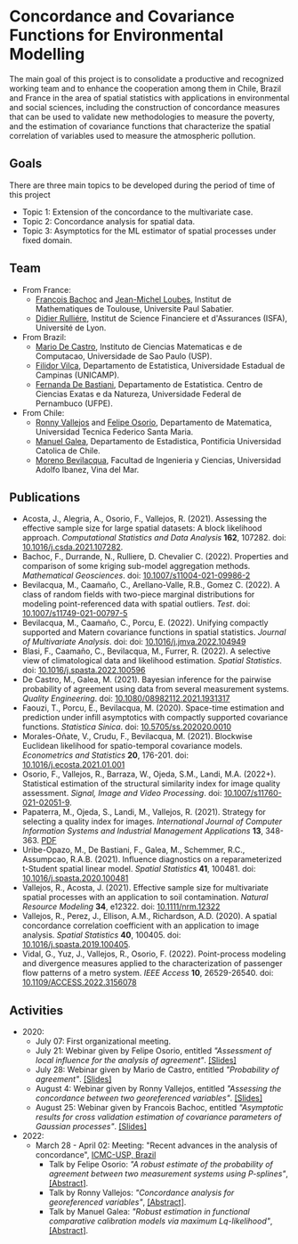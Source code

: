 # Concordance and Covariance Functions for Environmental Modelling

The main goal of this project is to consolidate a productive and recognized working team and to enhance the cooperation among them in Chile, Brazil and France in the area of spatial statistics with applications in environmental and social sciences, including the construction of concordance measures that can be used to validate new methodologies to measure the poverty, and the estimation of covariance functions that characterize the spatial correlation of variables used to measure the atmospheric pollution.

## Goals

There are three main topics to be developed during the period of time of this project
* Topic 1: Extension of the concordance to the multivariate case.
* Topic 2: Concordance analysis for spatial data.
* Topic 3: Asymptotics for the ML estimator of spatial processes under fixed domain.

## Team

* From France:
  - [Francois Bachoc](https://www.math.univ-toulouse.fr/~fbachoc/) and [Jean-Michel Loubes](https://perso.math.univ-toulouse.fr/loubes/), Institut de Mathematiques de Toulouse, Universite Paul Sabatier.
  - [Didier Rulliére](https://www.researchgate.net/profile/Didier_Rulliere), Institut de Science Financiere et d'Assurances (ISFA), Université de Lyon.
* From Brazil:
  - [Mario De Castro](https://www.icmc.usp.br/pessoas?id=4324585), Instituto de Ciencias Matematicas e de Computacao, Universidade de Sao Paulo (USP).
  - [Filidor Vilca](https://scholar.google.com/citations?user=O7GXpU4AAAAJ&hl=en&oi=sra), Departamento de Estatistica, Universidade Estadual de Campinas (UNICAMP).
  - [Fernanda De Bastiani](https://www.researchgate.net/profile/Fernanda_De_Bastiani3), Departamento de Estatistica. Centro de Ciencias Exatas e da Natureza, Universidade Federal de Pernambuco (UFPE).
* From Chile:
  - [Ronny Vallejos](http://rvallejos.mat.utfsm.cl/) and [Felipe Osorio](http://fosorios.mat.utfsm.cl/), Departamento de Matematica, Universidad Tecnica Federico Santa Maria.
  - [Manuel Galea](http://www.mat.uc.cl/personas/perfil/mgalea), Departamento de Estadistica, Pontificia Universidad Catolica de Chile.
  - [Moreno Bevilacqua](https://sites.google.com/a/uv.cl/moreno-bevilacqua/), Facultad de Ingenieria y Ciencias, Universidad Adolfo Ibanez, Vina del Mar.

## Publications

* Acosta, J., Alegria, A., Osorio, F., Vallejos, R. (2021). Assessing the effective sample size for large spatial datasets: A block likelihood approach. *Computational Statistics and Data Analysis* **162**, 107282. doi: [10.1016/j.csda.2021.107282](https://doi.org/10.1016/j.csda.2021.107282).
* Bachoc, F., Durrande, N., Rulliere, D. Chevalier C. (2022). Properties and comparison of some kriging sub-model aggregation methods. *Mathematical Geosciences*. doi: [10.1007/s11004-021-09986-2](https://doi.org/10.1007/s11004-021-09986-2)
* Bevilacqua, M., Caamaño, C., Arellano-Valle, R.B., Gomez C. (2022). A class of random fields with two-piece marginal distributions for modeling point-referenced data with spatial outliers. *Test*. doi: [10.1007/s11749-021-00797-5](https://doi.org/10.1007/s11749-021-00797-5)
* Bevilacqua, M., Caamaño, C., Porcu, E. (2022). Unifying compactly supported and Matern covariance functions in spatial statistics. *Journal of Multivariate Analysis*. doi: doi: [10.1016/j.jmva.2022.104949](https://doi.org/10.1016/j.jmva.2022.104949)
* Blasi, F., Caamaño, C., Bevilacqua, M., Furrer, R. (2022). A selective view of climatological data and likelihood estimation. *Spatial Statistics*. doi: [10.1016/j.spasta.2022.100596](https://doi.org/10.1016/j.spasta.2022.100596)
* De Castro, M., Galea, M. (2021). Bayesian inference for the pairwise probability of agreement using data from several measurement systems. *Quality Engineering*. doi: [10.1080/08982112.2021.1931317](https://doi.org/10.1080/08982112.2021.1931317)
* Faouzi, T., Porcu, E., Bevilacqua, M. (2020). Space-time estimation and prediction under infill asymptotics with compactly supported covariance functions. *Statistica Sinica*. doi: [10.5705/ss.202020.0010](https://doi.org/10.5705/ss.202020.0010)
* Morales-Oñate, V., Crudu, F., Bevilacqua, M. (2021). Blockwise Euclidean likelihood for spatio-temporal covariance models. *Econometrics and Statistics* **20**, 176-201. doi: [10.1016/j.ecosta.2021.01.001](https://doi.org/10.1016/j.ecosta.2021.01.001)
* Osorio, F., Vallejos, R., Barraza, W., Ojeda, S.M., Landi, M.A. (2022+). Statistical estimation of the structural similarity index for image quality assessment. *Signal, Image and Video Processing*. doi: [10.1007/s11760-021-02051-9](https://doi.org/10.1007/s11760-021-02051-9).
* Papaterra, M., Ojeda, S., Landi, M., Vallejos, R. (2021). Strategy for selecting a quality index for images. *International Journal of Computer Information Systems and Industrial Management Applications* **13**, 348-363. [PDF](http://www.mirlabs.org/ijcisim/regular_papers_2021/IJCISIM_32.pdf)
* Uribe-Opazo, M., De Bastiani, F., Galea, M., Schemmer, R.C., Assumpcao, R.A.B. (2021). Influence diagnostics on a reparameterized t-Student spatial linear model. *Spatial Statistics* **41**, 100481. doi: [10.1016/j.spasta.2020.100481](https://doi.org/10.1016/j.spasta.2020.100481)
* Vallejos, R., Acosta, J. (2021). Effective sample size for multivariate spatial processes with an application to soil contamination. *Natural Resource Modeling* **34**, e12322. doi: [10.1111/nrm.12322](https://doi.org/10.1111/nrm.12322)
* Vallejos, R., Perez, J., Ellison, A.M., Richardson, A.D. (2020). A spatial concordance correlation coefficient with an application to image analysis. *Spatial Statistics* **40**, 100405. doi: [10.1016/j.spasta.2019.100405](https://doi.org/10.1016/j.spasta.2019.100405).
* Vidal, G., Yuz, J., Vallejos, R., Osorio, F. (2022). Point-process modeling and divergence measures applied to the characterization of passenger flow patterns of a metro system. *IEEE Access* **10**, 26529-26540. doi: [10.1109/ACCESS.2022.3156078](https://doi.org/10.1109/ACCESS.2022.3156078)

## Activities

* 2020:
  - July 07: First organizational meeting.
  - July 21: Webinar given by Felipe Osorio, entitled *"Assessment of local influence for the analysis of agreement"*. [[Slides]](webinars/210720_F.Osorio.pdf)
  - July 28: Webinar given by Mario de Castro, entitled *"Probability of agreement"*. [[Slides]](webinars/280720_M.deCastro.pdf)
  - August 4: Webinar given by Ronny Vallejos, entitled *"Assessing the concordance between two georeferenced variables"*. [[Slides]](webinars/040820_R.Vallejos.pdf)
  - August 25: Webinar given by Francois Bachoc, entitled *"Asymptotic results for cross validation estimation of covariance parameters of Gaussian processes"*. [[Slides]](webinars/250820_F.Bachoc.pdf)
* 2022:
  - March 28 - April 02: Meeting: "Recent advances in the analysis of concordance", [ICMC-USP, Brazil](https://www.icmc.usp.br/)
    - Talk by Felipe Osorio: *"A robust estimate of the probability of agreement between two measurement systems using P-splines"*, [[Abstract]](https://github.com/faosorios/CCFEM/blob/master/PIPGES/announcement-Osorio.pdf).
    - Talk by Ronny Vallejos: *"Concordance analysis for georeferenced variables"*, [[Abstract]](https://github.com/faosorios/CCFEM/blob/master/PIPGES/announcement-Vallejos.pdf).
    - Talk by Manuel Galea: *"Robust estimation in functional comparative calibration models via maximum Lq-likelihood"*, [[Abstract]](https://github.com/faosorios/CCFEM/blob/master/PIPGES/announcement-Galea.pdf).

